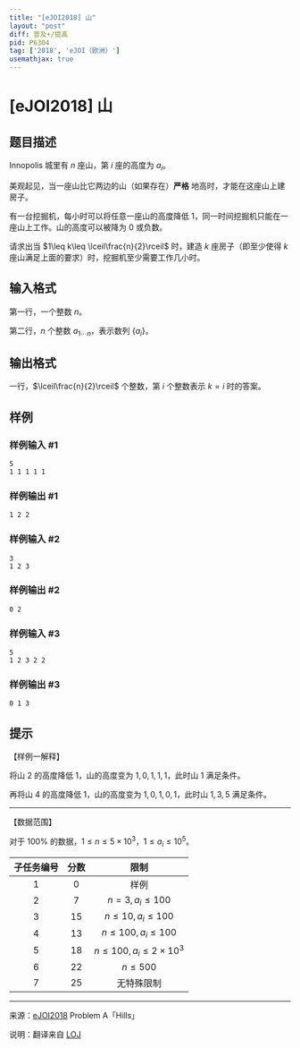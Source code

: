 ```yaml
---
title: "[eJOI2018] 山"
layout: "post"
diff: 普及+/提高
pid: P6304
tag: ['2018', 'eJOI（欧洲）']
usemathjax: true
---
```


# [eJOI2018] 山
## 题目描述

Innopolis 城里有 $n$ 座山，第 $i$ 座的高度为 $a_i$。

美观起见，当一座山比它两边的山（如果存在）**严格** 地高时，才能在这座山上建房子。

有一台挖掘机，每小时可以将任意一座山的高度降低 $1$，同一时间挖掘机只能在一座山上工作。山的高度可以被降为 $0$ 或负数。

请求出当 $1\leq k\leq \lceil\frac{n}{2}\rceil$ 时，建造 $k$ 座房子（即至少使得 $k$ 座山满足上面的要求）时，挖掘机至少需要工作几小时。
## 输入格式

第一行，一个整数 $n$。

第二行，$n$ 个整数 $a_{1\cdots n}$，表示数列 $\{a_i\}$。
## 输出格式

一行，$\lceil\frac{n}{2}\rceil$ 个整数，第 $i$ 个整数表示 $k=i$ 时的答案。
## 样例

### 样例输入 #1
```
5
1 1 1 1 1
```
### 样例输出 #1
```
1 2 2
```
### 样例输入 #2
```
3
1 2 3
```
### 样例输出 #2
```
0 2
```
### 样例输入 #3
```
5
1 2 3 2 2
```
### 样例输出 #3
```
0 1 3
```
## 提示

【样例一解释】

将山 $2$ 的高度降低 $1$，山的高度变为 $1,0,1,1,1$，此时山 $1$ 满足条件。

再将山 $4$ 的高度降低 $1$，山的高度变为 $1,0,1,0,1$，此时山 $1,3,5$ 满足条件。

---

【数据范围】

对于 $100\%$ 的数据，$1\leq n\leq 5\times 10^3$，$1\leq a_i\leq 10^5$。

| 子任务编号 | 分数 | 限制 |
| :----------: | :----------: | :----------: |
| $1$ | $0$ | 样例 |
| $2$ | $7$ | $n=3,a_i\leq 100$ |
| $3$ | $15$ | $n\leq 10,a_i\leq 100$ |
| $4$ | $13$ | $n\leq 100,a_i\leq 100$ |
| $5$ | $18$ | $n\leq 100,a_i\leq 2\times 10^3$ |
| $6$ | $22$ | $n\leq 500$ |
| $7$ | $25$ | 无特殊限制 |

---

来源：[eJOI2018](http://ejoi2018.org/) Problem A「Hills」

说明：翻译来自 [LOJ](https://loj.ac/problem/2813)
